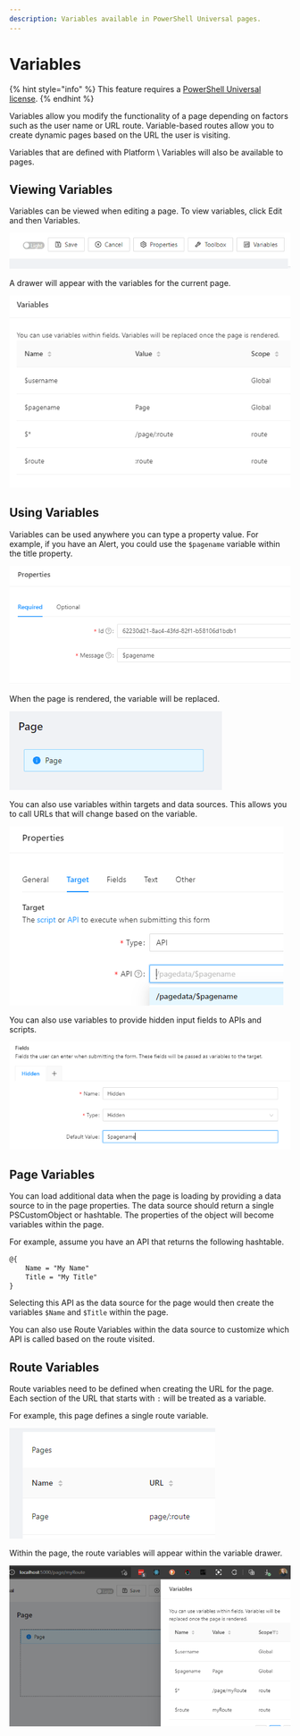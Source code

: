 ```yaml
---
description: Variables available in PowerShell Universal pages.
---
```


# Variables

{% hint style="info" %}
This feature requires a [PowerShell Universal license](../../licensing.md).&#x20;
{% endhint %}

Variables allow you modify the functionality of a page depending on factors such as the user name or URL route. Variable-based routes allow you to create dynamic pages based on the URL the user is visiting.&#x20;

Variables that are defined with Platform \ Variables will also be available to pages.

## Viewing Variables

Variables can be viewed when editing a page. To view variables, click Edit and then Variables.&#x20;

![](<../../.gitbook/assets/image (359).png>)

A drawer will appear with the variables for the current page.&#x20;

![](<../../.gitbook/assets/image (432).png>)

## Using Variables

Variables can be used anywhere you can type a property value. For example, if you have an Alert, you could use the `$pagename` variable within the title property.&#x20;

![](<../../.gitbook/assets/image (300).png>)

When the page is rendered, the variable will be replaced.&#x20;

![](<../../.gitbook/assets/image (360).png>)



You can also use variables within targets and data sources. This allows you to call URLs that will change based on the variable.&#x20;

![](<../../.gitbook/assets/image (356).png>)

You can also use variables to provide hidden input fields to APIs and scripts.&#x20;

&#x20;

![](<../../.gitbook/assets/image (333).png>)

## Page Variables

You can load additional data when the page is loading by providing a data source to in the page properties. The data source should return a single PSCustomObject or hashtable. The properties of the object will become variables within the page.&#x20;

For example, assume you have an API that returns the following hashtable.&#x20;

```
@{
    Name = "My Name"
    Title = "My Title"
}
```

Selecting this API as the data source for the page would then create the variables `$Name` and `$Title` within the page.&#x20;

You can also use Route Variables within the data source to customize which API is called based on the route visited.&#x20;

## Route Variables

Route variables need to be defined when creating the URL for the page. Each section of the URL that starts with `:` will be treated as a variable.&#x20;

For example, this page defines a single route variable.&#x20;

![](<../../.gitbook/assets/image (307).png>)

Within the page, the route variables will appear within the variable drawer.&#x20;

![](<../../.gitbook/assets/image (387).png>)

